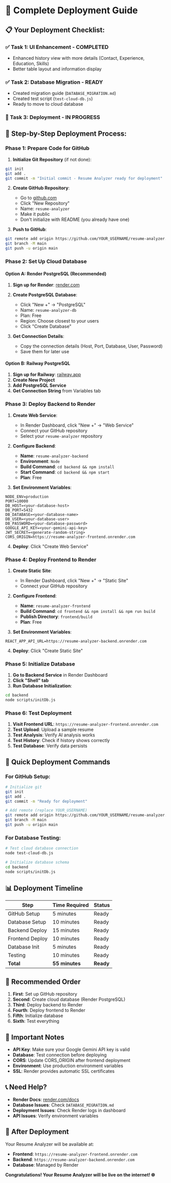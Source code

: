 # 🚀 Complete Deployment Guide

## 📋 **Your Deployment Checklist:**

### ✅ **Task 1: UI Enhancement** - COMPLETED
- Enhanced history view with more details (Contact, Experience, Education, Skills)
- Better table layout and information display

### ✅ **Task 2: Database Migration** - READY
- Created migration guide (`DATABASE_MIGRATION.md`)
- Created test script (`test-cloud-db.js`)
- Ready to move to cloud database

### 🔄 **Task 3: Deployment** - IN PROGRESS

## 🎯 **Step-by-Step Deployment Process:**

### **Phase 1: Prepare Code for GitHub**

1. **Initialize Git Repository** (if not done):
```bash
git init
git add .
git commit -m "Initial commit - Resume Analyzer ready for deployment"
```

2. **Create GitHub Repository**:
   - Go to [github.com](https://github.com)
   - Click "New Repository"
   - Name: `resume-analyzer`
   - Make it public
   - Don't initialize with README (you already have one)

3. **Push to GitHub**:
```bash
git remote add origin https://github.com/YOUR_USERNAME/resume-analyzer.git
git branch -M main
git push -u origin main
```

### **Phase 2: Set Up Cloud Database**

#### **Option A: Render PostgreSQL (Recommended)**

1. **Sign up for Render**: [render.com](https://render.com)
2. **Create PostgreSQL Database**:
   - Click "New +" → "PostgreSQL"
   - Name: `resume-analyzer-db`
   - Plan: Free
   - Region: Choose closest to your users
   - Click "Create Database"

3. **Get Connection Details**:
   - Copy the connection details (Host, Port, Database, User, Password)
   - Save them for later use

#### **Option B: Railway PostgreSQL**

1. **Sign up for Railway**: [railway.app](https://railway.app)
2. **Create New Project**
3. **Add PostgreSQL Service**
4. **Get Connection String** from Variables tab

### **Phase 3: Deploy Backend to Render**

1. **Create Web Service**:
   - In Render Dashboard, click "New +" → "Web Service"
   - Connect your GitHub repository
   - Select your `resume-analyzer` repository

2. **Configure Backend**:
   - **Name**: `resume-analyzer-backend`
   - **Environment**: `Node`
   - **Build Command**: `cd backend && npm install`
   - **Start Command**: `cd backend && npm start`
   - **Plan**: Free

3. **Set Environment Variables**:
```
NODE_ENV=production
PORT=10000
DB_HOST=<your-database-host>
DB_PORT=5432
DB_DATABASE=<your-database-name>
DB_USER=<your-database-user>
DB_PASSWORD=<your-database-password>
GOOGLE_API_KEY=<your-gemini-api-key>
JWT_SECRET=<generate-random-string>
CORS_ORIGIN=https://resume-analyzer-frontend.onrender.com
```

4. **Deploy**: Click "Create Web Service"

### **Phase 4: Deploy Frontend to Render**

1. **Create Static Site**:
   - In Render Dashboard, click "New +" → "Static Site"
   - Connect your GitHub repository

2. **Configure Frontend**:
   - **Name**: `resume-analyzer-frontend`
   - **Build Command**: `cd frontend && npm install && npm run build`
   - **Publish Directory**: `frontend/build`
   - **Plan**: Free

3. **Set Environment Variables**:
```
REACT_APP_API_URL=https://resume-analyzer-backend.onrender.com
```

4. **Deploy**: Click "Create Static Site"

### **Phase 5: Initialize Database**

1. **Go to Backend Service** in Render Dashboard
2. **Click "Shell" tab**
3. **Run Database Initialization**:
```bash
cd backend
node scripts/initDb.js
```

### **Phase 6: Test Deployment**

1. **Visit Frontend URL**: `https://resume-analyzer-frontend.onrender.com`
2. **Test Upload**: Upload a sample resume
3. **Test Analysis**: Verify AI analysis works
4. **Test History**: Check if history shows correctly
5. **Test Database**: Verify data persists

## 🔧 **Quick Deployment Commands**

### **For GitHub Setup**:
```bash
# Initialize git
git init
git add .
git commit -m "Ready for deployment"

# Add remote (replace YOUR_USERNAME)
git remote add origin https://github.com/YOUR_USERNAME/resume-analyzer.git
git branch -M main
git push -u origin main
```

### **For Database Testing**:
```bash
# Test cloud database connection
node test-cloud-db.js

# Initialize database schema
cd backend
node scripts/initDb.js
```

## 📊 **Deployment Timeline**

| Step | Time Required | Status |
|------|---------------|--------|
| GitHub Setup | 5 minutes | Ready |
| Database Setup | 10 minutes | Ready |
| Backend Deploy | 15 minutes | Ready |
| Frontend Deploy | 10 minutes | Ready |
| Database Init | 5 minutes | Ready |
| Testing | 10 minutes | Ready |
| **Total** | **55 minutes** | **Ready** |

## 🎯 **Recommended Order**

1. **First**: Set up GitHub repository
2. **Second**: Create cloud database (Render PostgreSQL)
3. **Third**: Deploy backend to Render
4. **Fourth**: Deploy frontend to Render
5. **Fifth**: Initialize database
6. **Sixth**: Test everything

## 🚨 **Important Notes**

- **API Key**: Make sure your Google Gemini API key is valid
- **Database**: Test connection before deploying
- **CORS**: Update CORS_ORIGIN after frontend deployment
- **Environment**: Use production environment variables
- **SSL**: Render provides automatic SSL certificates

## 📞 **Need Help?**

- **Render Docs**: [render.com/docs](https://render.com/docs)
- **Database Issues**: Check `DATABASE_MIGRATION.md`
- **Deployment Issues**: Check Render logs in dashboard
- **API Issues**: Verify environment variables

## 🎉 **After Deployment**

Your Resume Analyzer will be available at:
- **Frontend**: `https://resume-analyzer-frontend.onrender.com`
- **Backend**: `https://resume-analyzer-backend.onrender.com`
- **Database**: Managed by Render

**Congratulations! Your Resume Analyzer will be live on the internet! 🌐**